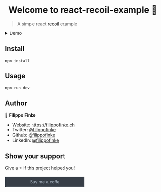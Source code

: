<h1 align="center">Welcome to react-recoil-example 👋</h1>

> A simple react [recoil](https://recoiljs.org/) example

<details>
  <summary>Demo</summary>
  <br>
  <p align="center">
    <img src="https://user-images.githubusercontent.com/37296364/169398155-0f7e8d9c-1599-4025-aae0-be23bd74292f.gif">
  </p>
</details>

## Install

```sh
npm install
```

## Usage

```sh
npm run dev
```

## Author

👤 **Filippo Finke**

- Website: https://filippofinke.ch
- Twitter: [@filippofinke](https://twitter.com/filippofinke)
- Github: [@filippofinke](https://github.com/filippofinke)
- LinkedIn: [@filippofinke](https://linkedin.com/in/filippofinke)

## Show your support

Give a ⭐️ if this project helped you!

<a href="https://www.buymeacoffee.com/filippofinke">
  <img src="https://github.com/filippofinke/filippofinke/raw/main/images/buymeacoffe.png" alt="Buy Me A McFlurry">
</a>
